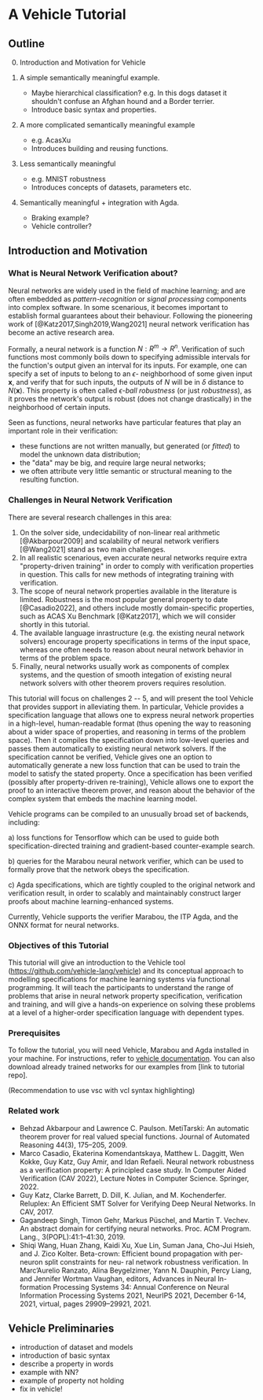 
# A Vehicle Tutorial 

## Outline

0. Introduction and Motivation for Vehicle

1. A simple semantically meaningful example.
    - Maybe hierarchical classification? e.g. In this dogs dataset it shouldn't confuse an Afghan hound and a Border terrier.
    - Introduce basic syntax and properties.
2. A more complicated semantically meaningful example 
    - e.g. AcasXu
    - Introduces building and reusing functions.
3. Less semantically meaningful
    - e.g. MNIST robustness
    - Introduces concepts of datasets, parameters etc.
4. Semantically meaningful + integration with Agda.
    - Braking example?
    - Vehicle controller?

## Introduction and Motivation
 
### What is Neural Network Verification about?

Neural networks are widely used in the field of machine learning; and are often embedded as *pattern-recognition* or *signal processing* components into complex software. In some scenarious, it becomes important to establish formal guarantees about their behaviour. Following the pioneering work of [@Katz2017,Singh2019,Wang2021] neural network verification has become an active research area. 

Formally, a neural network is a function $N : R^m \rightarrow R^n$. Verification of such functions most commonly boils down to specifying admissible intervals for the function's output given an interval for its inputs. For example, one can specify a set of inputs to belong to an $\epsilon$- neighborhood of some given input $\mathbf{x}$, and verify that for such inputs, the outputs of $N$ will be in $\delta$ distance to $N(\mathbf{x})$. This property is often called $\epsilon$*-ball robustness* (or just *robustness*), as it proves the network's output is robust (does not change drastically) in the neighborhood of certain inputs.

Seen as functions, neural networks have particular features that play an important role in their verification: 
- these functions are not written manually, but generated (or *fitted*) to model the unknown data distribution;
- the "data" may be big, and require large neural networks; 
- we often attribute very little semantic or structural meaning to the resulting function. 

### Challenges in Neural Network Verification

There are several  research challenges in this area: 
1. On the solver side, undecidability of non-linear real arithmetic [@Akbarpour2009] and scalability of neural network verifiers [@Wang2021] stand as two main challenges.  
2. In all realistic scenarious, even accurate neural networks require extra "property-driven training" in order to comply with verification properties in question. This calls for new methods of integrating training with verification.
3. The scope of neural network properties available in the literature is limited. Robustness is the most popular general property to date [@Casadio2022], and others include mostly domain-specific properties, such as ACAS Xu Benchmark [@Katz2017], which we will consider shortly in this tutorial. 
4. The available language inrastructure (e.g. the existing neural network solvers) encourage property specifications in terms of the input space, whereas one often needs to reason about neural network behavior in terms of the problem space.
5. Finally, neural networks usually work as components of complex systems, and the question of smooth integation of existing neural network solvers with other theorem provers requires resolution.

This tutorial will focus on challenges 2 -- 5, and will present the tool Vehicle that provides support in alleviating them. In particular,  Vehicle provides a specification language that allows one to express neural network properties in a high-level, human-readable format (thus opening the way to reasoning about a wider space of properties, and reasoning in terms of the problem space). Then it compiles the specification down into low-level queries and passes them automatically to existing neural network solvers. If the specification cannot be verified, Vehicle gives one an option to automatically generate a new loss function that can be used to train the model to satisfy the stated property. Once a specification has been verified (possibly after property-driven re-training), Vehicle allows one to export the proof to an interactive theorem prover, and reason about the behavior of the complex system that embeds the machine learning model.

Vehicle programs can be compiled to an unusually broad set of backends,
including: 

 a) loss functions for Tensorflow which can be used to guide 
 both specification-directed training and gradient-based counter-example
 search.
 
 b) queries for the Marabou neural network verifier, which
 can be used to formally prove that the network obeys the specification.
 
 c) Agda specifications, which are tightly coupled to the original network
 and verification result, in order to scalably and maintainably construct
 larger proofs about machine learning-enhanced systems.
 
Currently, Vehicle supports the verifier Marabou, the ITP Agda, and the ONNX format for neural networks.

### Objectives of this Tutorial

This tutorial will give an introduction to the Vehicle tool 
(https://github.com/vehicle-lang/vehicle) and its conceptual approach
to modelling specifications for machine learning systems via functional
programming. It will teach the participants to understand the 
range of problems that arise in neural network property specification, 
verification and training, and will give a hands-on experience on 
solving these problems at a level of a higher-order specification 
language with dependent types.

### Prerequisites

To follow the tutorial, you will need Vehicle, Marabou and Agda installed in your machine.
For instructions, refer to [vehicle documentation](https://vehicle-lang.readthedocs.io/en/latest/installation.html).
You can also download already trained networks for our examples from [link to tutorial repo].

(Recommendation to use vsc with vcl syntax highlighting)


### Related work

- Behzad Akbarpour and Lawrence C. Paulson. MetiTarski: An automatic theorem prover for real valued special functions. Journal of Automated Reasoning 44(3), 175–205, 2009.
- Marco Casadio, Ekaterina Komendantskaya, Matthew L. Daggitt, Wen Kokke, Guy Katz,
Guy Amir, and Idan Refaeli. Neural network robustness as a verification property: A
principled case study. In Computer Aided Verification (CAV 2022), Lecture Notes in
Computer Science. Springer, 2022.
- Guy Katz, Clarke Barrett, D. Dill, K. Julian, and M. Kochenderfer. Reluplex: An Efficient SMT
Solver for Verifying Deep Neural Networks. In CAV, 2017.
- Gagandeep Singh, Timon Gehr, Markus Püschel, and Martin T. Vechev. An abstract
domain for certifying neural networks. Proc. ACM Program. Lang., 3(POPL):41:1–41:30, 2019.
- Shiqi Wang, Huan Zhang, Kaidi Xu, Xue Lin, Suman Jana, Cho-Jui Hsieh, and J. Zico
Kolter. Beta-crown: Efficient bound propagation with per-neuron split constraints for neu-
ral network robustness verification. In Marc’Aurelio Ranzato, Alina Beygelzimer, Yann N.
Dauphin, Percy Liang, and Jennifer Wortman Vaughan, editors, Advances in Neural In-
formation Processing Systems 34: Annual Conference on Neural Information Processing
Systems 2021, NeurIPS 2021, December 6-14, 2021, virtual, pages 29909–29921, 2021.


## Vehicle Preliminaries

- introduction of dataset and models
- introduction of basic syntax
- describe a property in words
- example with NN?
- example of property not holding 
- fix in vehicle!
